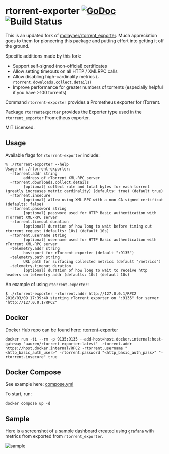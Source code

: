 rtorrent-exporter [![GoDoc](http://godoc.org/github.com/aauren/rtorrent-exporter?status.svg)](http://godoc.org/github.com/aauren/rtorrent_exporter) ![Build Status](https://github.com/aauren/rtorrent-exporter/actions/workflows/ci.yml/badge.svg)
=================

This is an updated fork of [mdlayher/rtorrent_exporter](https://github.com/mdlayher/rtorrent_exporter). Much appreciation goes to them for
pioneering this package and putting effort into getting it off the ground.

Specific additions made by this fork:

* Support self-signed (non-official) certificates
* Allow setting timeouts on all HTTP / XMLRPC calls
* Allow disabling high-cardinality metrics (`-rtorrent.downloads.collect.details`)
* Improve performance for greater numbers of torrents (especially helpful if you have >100 torrents)

Command `rtorrent-exporter` provides a Prometheus exporter for rTorrent.

Package `rtorrentexporter` provides the Exporter type used in the `rtorrent_exporter` Prometheus exporter.

MIT Licensed.

Usage
-----

Available flags for `rtorrent-exporter` include:

```
% ./rtorrent-exporter --help
Usage of ./rtorrent-exporter:
  -rtorrent.addr string
        address of rTorrent XML-RPC server
  -rtorrent.downloads.collect.details
        [optional] collect rate and total bytes for each torrent (greatly increases metric cardinality) (defaults: true) (default true)
  -rtorrent.insecure
        [optional] allow using XML-RPC with a non-CA signed certificat (defaults: false)
  -rtorrent.password string
        [optional] password used for HTTP Basic authentication with rTorrent XML-RPC server
  -rtorrent.timeout duration
        [optional] duration of how long to wait before timing out rtorrent request (defaults: 10s) (default 10s)
  -rtorrent.username string
        [optional] username used for HTTP Basic authentication with rTorrent XML-RPC server
  -telemetry.addr string
        host:port for rTorrent exporter (default ":9135")
  -telemetry.path string
        URL path for surfacing collected metrics (default "/metrics")
  -telemetry.timeout duration
        [optional] duration of how long to wait to receive http headers on telemetry addr (defaults: 10s) (default 10s)
```

An example of using `rtorrent-exporter`:

```
$ ./rtorrent-exporter -rtorrent.addr http://127.0.0.1/RPC2
2016/03/09 17:39:40 starting rTorrent exporter on ":9135" for server "http://127.0.0.1/RPC2"
```

Docker
------

Docker Hub repo can be found here: [rtorrent-exporter](https://hub.docker.com/repository/docker/aauren/rtorrent-exporter/general)

```
docker run -ti --rm -p 9135:9135 --add-host=host.docker.internal:host-gateway "aauren/rtorrent-exporter:latest" -rtorrent.addr https://host.docker.internal/RPC2 -rtorrent.username "<http_basic_auth_user>" -rtorrent.password "<http_basic_auth_pass>" "-rtorrent.insecure" true
```

Docker Compose
--------------

See example here: [compose.yml](compose.yaml)

To start, run:

```
docker compose up -d
```

Sample
------

Here is a screenshot of a sample dashboard created using [`grafana`](https://github.com/grafana/grafana)
with metrics from exported from `rtorrent_exporter`.

![sample](https://cloud.githubusercontent.com/assets/1926905/13891308/bad263be-ed26-11e5-9601-9d770d95c538.png)

